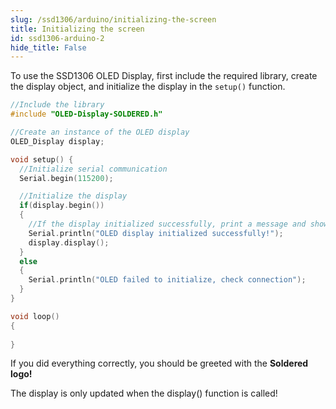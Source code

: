 ```yaml
---
slug: /ssd1306/arduino/initializing-the-screen
title: Initializing the screen
id: ssd1306-arduino-2 
hide_title: False
---
```


To use the SSD1306 OLED Display, first include the required library, create the display object, and initialize the display in the `setup()` function.

```cpp
//Include the library
#include "OLED-Display-SOLDERED.h"

//Create an instance of the OLED display
OLED_Display display;

void setup() {
  //Initialize serial communication
  Serial.begin(115200);

  //Initialize the display
  if(display.begin())
  {
    //If the display initialized successfully, print a message and show the logo on the display
    Serial.println("OLED display initialized successfully!");
    display.display();
  }
  else
  {
    Serial.println("OLED failed to initialize, check connection");
  }
}

void loop()
{
  
}

```
<InfoBox>If you did everything correctly, you should be greeted with the **Soldered logo!**</InfoBox>

<CenteredImage src="/img/ssd1306/splash.png" alt="Splash screen"/>


<FunctionDocumentation
  functionName="display.begin()"
  description="Initializes the OLED Display, setting up communication over I2C and setting the resolution to 128x64"
  returnDescription="Boolean value, returns true if the display was successfully initialized, false if not"
  parameters={[]}
/>

<FunctionDocumentation
  functionName="display.display()"
  description="Displays the content that was previously defined to be drawn"
  returnDescription="None"
  parameters={[]}
/>

<WarningBox>The display is only updated when the display() function is called!</WarningBox>